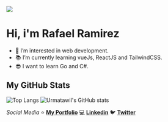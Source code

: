 ![](https://user-images.githubusercontent.com/32855784/115655029-5d905680-a300-11eb-93c6-d942d0a629fa.png)

# Hi, i'm Rafael Ramirez

- 👀 I’m interested in web development.
- 📚 I’m currently learning vueJs, ReactJS and TailwindCSS.
- 😎 I want to learn Go and C#.


## My GitHub Stats

![Top Langs](https://github-readme-stats.vercel.app/api/top-langs/?username=urmatawil&theme=tokyonight)
![Urmatawil's GitHub stats](https://github-readme-stats.vercel.app/api?username=urmatawil&show_icons=true&theme=tokyonight)


_Social Media_
⭐ **[My Portfolio](https://urmatawil.xyz)**
💻 **[Linkedin](https://www.linkedin.com/in/urmatawil/)**
🐦 **[Twitter](https://twitter.com/Urm_At_Awil)**
